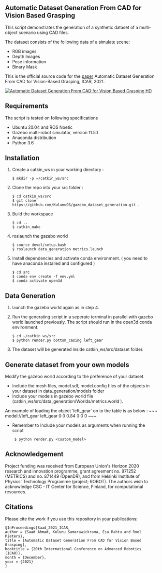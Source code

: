 
## Automatic Dataset Generation From CAD for Vision Based Grasping
This script demonstrates the generation of a synthetic dataset of a multi-object scenario using CAD files.

The dataset consists of the following data of a simulate scene:

- RGB images
- Depth Images
- Pose information
- Binary Mask

This is the official source code for the [paper](https://ieeexplore.ieee.org/abstract/document/9659336) Automatic Dataset Generation From CAD for Vision-Based Grasping, ICAR, 2021.

[![Automatic Dataset Generation From CAD for Vision Based Grasping HD](https://res.cloudinary.com/marcomontalbano/image/upload/v1634114596/video_to_markdown/images/youtube--DwlWrxc3Wis-c05b58ac6eb4c4700831b2b3070cd403.jpg)](https://www.youtube.com/watch?v=DwlWrxc3Wis "Automatic Dataset Generation From CAD for Vision Based Grasping HD")


## Requirements
The script is tested on following specifications

- Ubuntu 20.04 and ROS Noetic
- Gazebo multi-robot simulator, version 11.5.1
- Anaconda distribution 
- Python 3.6 

## Installation
1. Create a catkin_ws in your working directory :
    ~~~
    $ mkdir -p ~/catkin_ws/src
    ~~~
2. Clone the repo into your src folder :
    ~~~
    $ cd catkin_ws/src
    $ git clone https://github.com/KulunuOS/gazebo_dataset_generation.git .
    ~~~

3. Build the workspace
    ~~~
    $ cd ..
    $ catkin_make
    ~~~
4. roslaunch the gazebo world
    ~~~
    $ source devel/setup.bash 
    $ roslaunch data_generation metrics.launch
    ~~~ 
5. Install dependencies and activate conda environment. ( you need to have anaconda installed and configured )
    ~~~
    $ cd src
    $ conda env create -f env.yml
    $ conda activate open3d
    ~~~

## Data Generation

1. launch the gazebo world again as in step 4.

2. Run the generating script in a seperate terminal in parallel with gazebo world launched previously. The script should run in  the open3d conda environment.  
    ~~~
    $ cd ~/catkin_ws/src                          
    $ python render.py bottom_casing left_gear
    ~~~
3. The dataset will be generated inside catkin_ws/src/dataset folder.  

## Generate dataset from your own models

Ḿodify the gazebo world according to the preference of your dataset.
    
- Include the mesh files, model.sdf, model.config files of the objects in your dataset in data_generation/models folder
- Include your models in gazebo world file (catkin_ws/src/data_generation/Worlds/metrics.world ).

An example of loading the object 'left_gear' on to the table is as below :
    ~~~
    <include>
      <uri>model://left_gear</uri>
      <name>left_gear</name>
      <pose>0 0 0.84 0 0 0</pose>
    </include> 
    ~~~

- Remember to Include your models as arguments when running the script
    ~~~
     $ python render.py <custom_model> 
    ~~~

## Acknowledgement

Project funding was received from European Union's Horizon 2020 research and innovation programme, grant agreement no. 871252 (METRICS) and no. 871449 (OpenDR), and from Helsinki Institute of Physics' Technology Programme (project; ROBOT). The authors wish to acknowledge CSC - IT Center for Science, Finland, for computational resources.

## Citations

Please cite the work if you use this repository in your publications:
```
@InProceedings{Saad_2021_ICAR,
author = {Saad Ahmad, Kulunu Samarawickrama, Esa Rahtu and Roel Pieters},
title = {Automatic Dataset Generation From CAD for Vision Based Grasping},
booktitle = {20th International Conference on Advanced Robotics (ICAR)},
month = {December},
year = {2021}
}
```